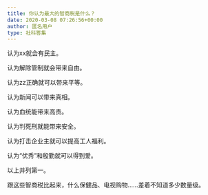 ```yaml
---
title: 你认为最大的智商税是什么？
date: 2020-03-08 07:26:56+00:00
author: 匿名用户
type: 社科答集
---
```

认为xx就会有民主。

认为解除管制就会带来自由。

认为zz正确就可以带来平等。

认为新闻可以带来真相。

认为血统能带来高贵。

认为判死刑就能带来安全。

认为打击企业主就可以提高工人福利。

认为“优秀”和殷勤就可以得到爱。

以上并列第一。

跟这些智商税比起来，什么保健品、电视购物……差着不知道多少数量级。


